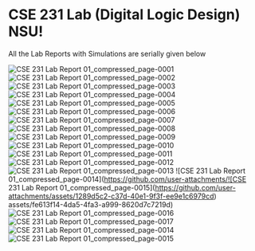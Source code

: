 # CSE 231 Lab (Digital Logic Design) NSU!
All the Lab Reports with Simulations are serially given below 

![CSE 231 Lab Report 01_compressed_page-0001](https://github.com/user-attachments/assets/ac78d07e-5716-4a90-90db-36035ac4d2bd)
![CSE 231 Lab Report 01_compressed_page-0002](https://github.com/user-attachments/assets/c0965d6d-3265-464d-bd15-70e7b2fe2e65)
![CSE 231 Lab Report 01_compressed_page-0003](https://github.com/user-attachments/assets/c62a8254-44b6-4d99-9398-aebacb130844)
![CSE 231 Lab Report 01_compressed_page-0004](https://github.com/user-attachments/assets/a98d6b99-5834-406f-ba69-c3229bb20953)
![CSE 231 Lab Report 01_compressed_page-0005](https://github.com/user-attachments/assets/7738f624-7576-4dfd-8cad-6d5b619c02e4)
![CSE 231 Lab Report 01_compressed_page-0006](https://github.com/user-attachments/assets/deb83e20-c150-4b66-8ff2-f5ed213766c4)
![CSE 231 Lab Report 01_compressed_page-0007](https://github.com/user-attachments/assets/59f638c9-58b8-4e2f-9ccb-6a8c61d75b78)
![CSE 231 Lab Report 01_compressed_page-0008](https://github.com/user-attachments/assets/3ca52700-43bf-4e6f-9e79-fb2622bd84fa)
![CSE 231 Lab Report 01_compressed_page-0009](https://github.com/user-attachments/assets/baa5a87a-1dc2-40eb-9367-55b251ccbd69)
![CSE 231 Lab Report 01_compressed_page-0010](https://github.com/user-attachments/assets/d47faefc-1977-4de9-ac8c-24c7ba07d0d0)
![CSE 231 Lab Report 01_compressed_page-0011](https://github.com/user-attachments/assets/e2ab0d73-ee0d-48b0-8f4e-d8ce252f4b3c)
![CSE 231 Lab Report 01_compressed_page-0012](https://github.com/user-attachments/assets/8db6cd3b-0688-4294-8c7f-4f97941d51b5)
![CSE 231 Lab Report 01_compressed_page-0013](https://github.com/user-attachments/assets/d7b1e738-f061-4365-995e-fa112178cb6a)
![CSE 231 Lab Report 01_compressed_page-0014](https://github.com/user-attachments/![CSE 231 Lab Report 01_compressed_page-0015](https://github.com/user-attachments/assets/1289d5c2-c37d-40e1-9f3f-ee9e1c6979cd)
assets/fe613f14-4da5-4fa3-a999-8620d7c7219d)
![CSE 231 Lab Report 01_compressed_page-0016](https://github.com/user-attachments/assets/57faf359-6225-4150-a3f2-52646ed2d00e)
![CSE 231 Lab Report 01_compressed_page-0017](https://github.com/user-attachments/assets/4054ed56-fd21-4674-86f3-3f8b078a95f6)
![CSE 231 Lab Report 01_compressed_page-0014](https://github.com/user-attachments/assets/8dddf527-48c2-4586-ac22-e206d36a1dc0)
![CSE 231 Lab Report 01_compressed_page-0015](https://github.com/user-attachments/assets/842c55a4-b69e-4ad0-a8a1-0bc08b77cfca)
